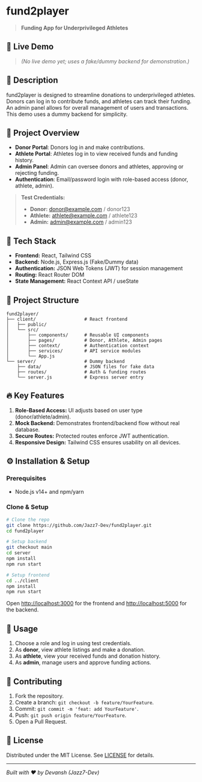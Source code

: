 # fund2player

> **Funding App for Underprivileged Athletes**

## 🔗 Live Demo

> *(No live demo yet; uses a fake/dummy backend for demonstration.)*

## 📝 Description

fund2player is designed to streamline donations to underprivileged athletes. Donors can log in to contribute funds, and athletes can track their funding. An admin panel allows for overall management of users and transactions. This demo uses a dummy backend for simplicity.

## 🚀 Project Overview

* **Donor Portal**: Donors log in and make contributions.
* **Athlete Portal**: Athletes log in to view received funds and funding history.
* **Admin Panel**: Admin can oversee donors and athletes, approving or rejecting funding.
* **Authentication**: Email/password login with role-based access (donor, athlete, admin).

> **Test Credentials:**
>
> * **Donor:** [donor@example.com](mailto:donor@example.com) / donor123
> * **Athlete:** [athlete@example.com](mailto:athlete@example.com) / athlete123
> * **Admin:** [admin@example.com](mailto:admin@example.com) / admin123

## 🧰 Tech Stack

* **Frontend:** React, Tailwind CSS
* **Backend:** Node.js, Express.js (Fake/Dummy data)
* **Authentication:** JSON Web Tokens (JWT) for session management
* **Routing:** React Router DOM
* **State Management:** React Context API / useState

## 📂 Project Structure

```
fund2player/
├── client/                  # React frontend
│   ├── public/
│   └── src/
│       ├── components/      # Reusable UI components
│       ├── pages/           # Donor, Athlete, Admin pages
│       ├── context/         # Authentication context
│       ├── services/        # API service modules
│       └── App.js
└── server/                  # Dummy backend
    ├── data/                # JSON files for fake data
    ├── routes/              # Auth & funding routes
    └── server.js            # Express server entry
```

## 🔥 Key Features

1. **Role-Based Access:** UI adjusts based on user type (donor/athlete/admin).
2. **Mock Backend:** Demonstrates frontend/backend flow without real database.
3. **Secure Routes:** Protected routes enforce JWT authentication.
4. **Responsive Design:** Tailwind CSS ensures usability on all devices.

## ⚙️ Installation & Setup

### Prerequisites

* Node.js v14+ and npm/yarn

### Clone & Setup

```bash
# Clone the repo
git clone https://github.com/Jazz7-Dev/fund2player.git
cd fund2player

# Setup backend
git checkout main
cd server
npm install
npm run start

# Setup frontend
cd ../client
npm install
npm run start
```

Open [http://localhost:3000](http://localhost:3000) for the frontend and [http://localhost:5000](http://localhost:5000) for the backend.

## 🎯 Usage

1. Choose a role and log in using test credentials.
2. As **donor**, view athlete listings and make a donation.
3. As **athlete**, view your received funds and donation history.
4. As **admin**, manage users and approve funding actions.

## 🤝 Contributing

1. Fork the repository.
2. Create a branch: `git checkout -b feature/YourFeature`.
3. Commit: `git commit -m 'feat: add YourFeature'`.
4. Push: `git push origin feature/YourFeature`.
5. Open a Pull Request.

## 📄 License

Distributed under the MIT License. See [LICENSE](LICENSE) for details.

---

*Built with ❤️ by Devansh (Jazz7-Dev)*
